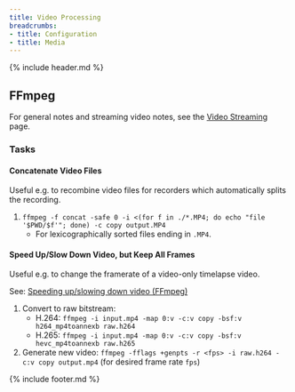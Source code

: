 ```yaml
---
title: Video Processing
breadcrumbs:
- title: Configuration
- title: Media
---
```

{% include header.md %}

## FFmpeg

For general notes and streaming video notes, see the [Video Streaming](../video-streaming/) page.

### Tasks

#### Concatenate Video Files

Useful e.g. to recombine video files for recorders which automatically splits the recording.

1. `ffmpeg -f concat -safe 0 -i <(for f in ./*.MP4; do echo "file '$PWD/$f'"; done) -c copy output.MP4`
    - For lexicographically sorted files ending in `.MP4`.

#### Speed Up/Slow Down Video, but Keep All Frames

Useful e.g. to change the framerate of a video-only timelapse video.

See: [Speeding up/slowing down video (FFmpeg)](https://trac.ffmpeg.org/wiki/How%20to%20speed%20up%20/%20slow%20down%20a%20video)

1. Convert to raw bitstream:
    - H.264: `ffmpeg -i input.mp4 -map 0:v -c:v copy -bsf:v h264_mp4toannexb raw.h264`
    - H.265: `ffmpeg -i input.mp4 -map 0:v -c:v copy -bsf:v hevc_mp4toannexb raw.h265`
1. Generate new video: `ffmpeg -fflags +genpts -r <fps> -i raw.h264 -c:v copy output.mp4` (for desired frame rate `fps`)

{% include footer.md %}
